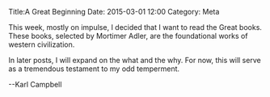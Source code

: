 Title:A Great Beginning
Date: 2015-03-01 12:00
Category: Meta

This week, mostly on impulse, I decided that I want to read the Great books.  These books, selected by Mortimer Adler, are the foundational works of western civilization.

In later posts, I will expand on the what and the why.  For now, this will serve as a tremendous testament to my odd temperment.


--Karl Campbell
